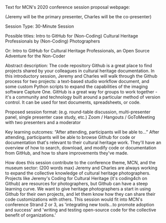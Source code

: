 Text for MCN's 2020 conference session proposal webpage:

(Jeremy will be the primary presenter, Charles will be the co-presenter)

Session Type: 30-Minute Session

Possible titles: Intro to GitHub for (Non-Coding) Cultural Heritage Professionals by (Non-Coding) Photographers

Or: Intro to GitHub for Cultural Heritage Professionals, an Open Source Adventure for the Non-Coder

Abstract description: The code repository Github is a great place to find projects shared by your colleagues in cultural heritage documentation. In this introductory session, Jeremy and Charles will walk through the Github process for two projects: a text-based studio workflow document, and some custom Python scripts to expand the capabilities of the imaging software Capture One.
GitHub is a great way for groups to work together - it's a community and technology built around a particular method of version control. It can be used for text documents, spreadsheets, or code.

Proposed session format: (e.g. round-table discussion, multi-presenter panel, single presenter case study, etc.) Zoom / Hangouts / GoToMeeting with two presenters and a moderator

Key learning outcomes: “After attending, participants will be able to…” After attending, participants will be able to browse Github for code or documentation that's relevant to their cultural heritage work. They'll have an overview of how to search, download, and modify code or documentation from GitHub, and how to share improvements they've made.

How does this session contribute to the conference theme, MCN, and the museum sector: (200 words max) Jeremy and Charles are always working to expand the collective knowledge of cultural heritage photographers. Projects like Jeremy's Coding for Cultural Heritage (it's coding4ch on Github) are resources for photographers, but Github can have a steep learning curve. We want to give heritage photographers a start in using Github for their own projects, and let them know how they can share their code customizations with others. This session would fit into MCN's conference Strand 2 or 3, as 'integrating new tools...to promote adoption and success' and 'writing and testing open-source code for the collective benefit of organizations.'

